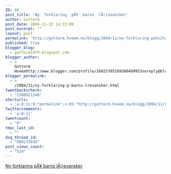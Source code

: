 ```yaml
---
ID: 60
post_title: 'Ny  forklaring  pÃ¥  barns  lÃ¦revansker'
author: Guttorm
post_date: 2004-11-22 14:23:00
post_excerpt: ""
layout: post
permalink: 'http://guttorm.hveem.no/blogg/2004/11/ny-forklaring-pa%c2%a5-barns-la%c2%a6revansker/'
published: true
blogger_blog:
  - guttorm1979.blogspot.com
blogger_author:
  - >
    Guttorm
    Hveemhttp://www.blogger.com/profile/16825705109380499953noreply@blogger.com
blogger_permalink:
  - >
    /2004/11/ny-forklaring-p-barns-lrevansker.html
tweetbackscheck:
  - "1309921240"
shorturls:
  - 'a:8:{s:9:"permalink";s:85:"http://guttorm.hveem.no/blogg/2004/11/ny-forklaring-pa%c2%a5-barns-la%c2%a6revansker/";s:7:"tinyurl";s:25:"http://tinyurl.com/a3yvbw";s:4:"isgd";s:17:"http://is.gd/gFLX";s:5:"bitly";s:19:"http://bit.ly/11MPs";s:5:"snipr";s:22:"http://snipr.com/ago7x";s:5:"snurl";s:22:"http://snurl.com/ago7x";s:7:"snipurl";s:24:"http://snipurl.com/ago7x";s:4:"trim";s:17:"http://tr.im/b8kx";}'
twittercomments:
  - 'a:0:{}'
tweetcount:
  - "0"
tmac_last_id:
  - ""
dsq_thread_id:
  - "880233036"
post_views_count:
  - "524"
---
```

<a href="http://www.dagsavisen.no/utdanning/article1220785.ece"> Ny forklaring pÃ¥ barns lÃ¦revansker </a>